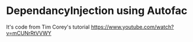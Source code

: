 # DependancyInjection using Autofac
It's code from Tim Corey's tutorial https://www.youtube.com/watch?v=mCUNrRtVVWY
